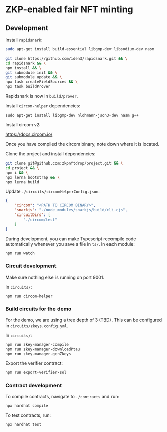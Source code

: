 # ZKP-enabled fair NFT minting

## Development

Install `rapidsnark`:

```bash
sudo apt-get install build-essential libgmp-dev libsodium-dev nasm
```

```bash
git clone https://github.com/iden3/rapidsnark.git && \
cd rapidsnark && \
npm install && \
git submodule init && \
git submodule update && \
npx task createFieldSources && \
npx task buildProver
```

Rapidsnark is now in `build/prover`.

Install `circom-helper` dependencies:

```
sudo apt-get install libgmp-dev nlohmann-json3-dev nasm g++
```

Install circom v2:

https://docs.circom.io/

Once you have compiled the circom binary, note down where it is located.

Clone the project and install dependencies:

```bash
git clone git@github.com:zkpnftdrop/project.git && \
cd project && \
npm i && \
npx lerna bootstrap && \
npx lerna build
```

Update `./circuits/circomHelperConfig.json`:

```json
{
    "circom": "<PATH TO CIRCOM BINARY>",
    "snarkjs": "./node_modules/snarkjs/build/cli.cjs",
    "circuitDirs": [
        "./circom/test"
    ]
}
```

During development, you can make Typescript recompile code automatically
whenever you save a file in `ts/`. In each module:

```bash
npm run watch
```

### Circuit development

Make sure nothing else is running on port 9001.

In `circuits/`:

```bash
npm run circom-helper
```

### Build circuits for the demo

For the demo, we are using a tree depth of 3 (TBD). This can be configured in
`circuits/zkeys.config.yml`.

In `circuits/`:

```bash
npm run zkey-manager-compile
npm run zkey-manager-downloadPtau
npm run zkey-manager-genZkeys
```

Export the verifier contract:

```
npm run export-verifier-sol
```

### Contract development

To compile contracts, navigate to `./contracts` and run:

```bash
npx hardhat compile
```

To test contracts, run:

```bash
npx hardhat test
```
